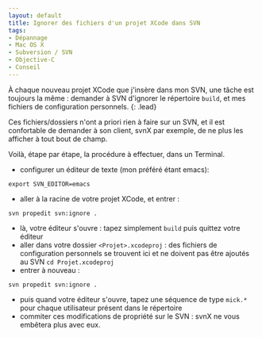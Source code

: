 ```yaml
---
layout: default
title: Ignorer des fichiers d'un projet XCode dans SVN
tags:
- Dépannage
- Mac OS X
- Subversion / SVN
- Objective-C
- Conseil
---
```


À chaque nouveau projet XCode que j'insère dans mon SVN, une tâche est toujours la même : demander à SVN d'ignorer le répertoire `build`, et mes fichiers de configuration personnels.
{: .lead}

Ces fichiers/dossiers n'ont a priori rien à faire sur un SVN, et il est confortable de demander à son client, svnX par exemple, de ne plus les afficher à tout bout de champ.

Voilà, étape par étape, la procédure à effectuer, dans un Terminal.

- configurer un éditeur de texte (mon préféré étant emacs):

```
export SVN_EDITOR=emacs
```

- aller à la racine de votre projet XCode, et entrer :

```
svn propedit svn:ignore .
```

- là, votre éditeur s'ouvre : tapez simplement `build` puis quittez votre éditeur
- aller dans votre dossier `<Projet>.xcodeproj` : des fichiers de configuration personnels se trouvent ici et ne doivent pas être ajoutés au SVN `cd Projet.xcodeproj`
- entrer à nouveau :

```
svn propedit svn:ignore .
```

- puis quand votre éditeur s'ouvre, tapez une séquence de type `mick.*` pour chaque utilisateur présent dans le répertoire
- commiter ces modifications de propriété sur le SVN : svnX ne vous embêtera plus avec eux.

